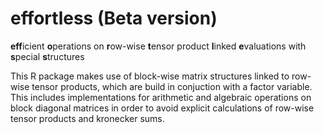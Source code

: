 # effortless (Beta version)

**eff**icient **o**perations on **r**ow-wise **t**ensor product **l**inked **e**valuations with **s**pecial **s**tructures

This R package makes use of block-wise matrix structures linked to row-wise tensor products, which are build in conjuction with a factor variable. This includes implementations for arithmetic and algebraic operations on block diagonal matrices in order to avoid explicit calculations of row-wise tensor products and kronecker sums.
